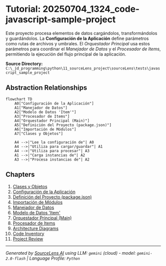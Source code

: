 # Tutorial: 20250704_1324_code-javascript-sample-project

Este proyecto procesa elementos de datos cargándolos, transformándolos y guardándolos. La **Configuración de la Aplicación** define parámetros como rutas de archivos y umbrales. El *Orquestador Principal* usa estos parámetros para coordinar el *Manejador de Datos* y el *Procesador de Items*, permitiendo la ejecución del flujo principal de la aplicación.


**Source Directory:** `C:\_jd_programming\python\11_sourceLens_project\sourceLens\tests\javascript_sample_project`

## Abstraction Relationships

```mermaid
flowchart TD
    A0["Configuración de la Aplicación"]
    A1["Manejador de Datos"]
    A2["Modelo de Datos 'Item'"]
    A3["Procesador de Items"]
    A4["Orquestador Principal (Main)"]
    A5["Definición del Proyecto (package.json)"]
    A6["Importación de Módulos"]
    A7["Clases y Objetos"]

    A4 -->|"Lee la configuración de"| A0
    A4 -->|"Utiliza para cargar/guardar"| A1
    A4 -->|"Utiliza para procesar"| A3
    A1 -->|"Carga instancias de"| A2
    A3 -->|"Procesa instancias de"| A2
```

## Chapters

1. [Clases y Objetos](01_clases-y-objetos.md)
2. [Configuración de la Aplicación](02_configuración-de-la-aplicación.md)
3. [Definición del Proyecto (package.json)](03_definición-del-proyecto-package.json.md)
4. [Importación de Módulos](04_importación-de-módulos.md)
5. [Manejador de Datos](05_manejador-de-datos.md)
6. [Modelo de Datos 'Item'](06_modelo-de-datos-item.md)
7. [Orquestador Principal (Main)](07_orquestador-principal-main.md)
8. [Procesador de Items](08_procesador-de-items.md)
9. [Architecture Diagrams](09_diagrams.md)
10. [Code Inventory](10_code_inventory.md)
11. [Project Review](11_project_review.md)


---

*Generated by [SourceLens AI](https://github.com/openXFlow/sourceLensAI) using LLM: `gemini` (cloud) - model: `gemini-2.0-flash` | Language Profile: `Python`*